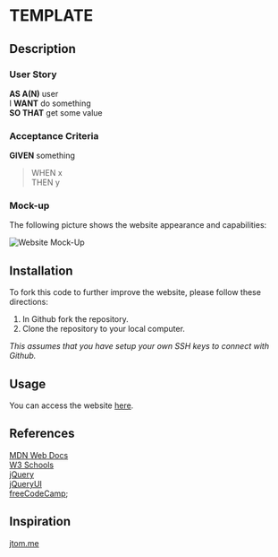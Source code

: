 # TEMPLATE

## Description



### User Story
**AS A(N)** user<br>
I **WANT** do something<br>
**SO THAT** get some value

### Acceptance Criteria
**GIVEN** something

>WHEN x<br>
THEN y


### Mock-up
The following picture shows the website appearance and capabilities:

![Website Mock-Up]()

## Installation
To fork this code to further improve the website, please follow these directions:

1. In Github fork the repository.
1. Clone the repository to your local computer.

_This assumes that you have setup your own SSH keys to connect with Github._
## Usage
You can access the website [here]().

## References
[MDN Web Docs](https://developer.mozilla.org/en-US/docs/Web/HTML/Element)<br>
[W3 Schools](https://www.w3schools.com/)<br>
[jQuery](https://jquery.com)<br>
[jQueryUI](https://jqueryui.com)<br>
[freeCodeCamp](https://www.freecodecamp.org/news/three-ways-to-title-case-a-sentence-in-javascript-676a9175eb27/);

## Inspiration
[jtom.me](https://jtom.me/portfolio/)